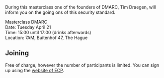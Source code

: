 During this masterclass one of the founders of DMARC, Tim Draegen, will inform you on the going ons of this security standard.

Masterclass DMARC  
Date: Tuesday April 21  
Time: 15:00 until 17:00 (drinks afterwards)  
Location: 7AM, Buitenhof 47, The Hague

## Joining

Free of charge, however the number of participants is limited.  You can sign up using the
[website of ECP](https://ecp.nl/events/4432/masterclass-dmarc.html).
